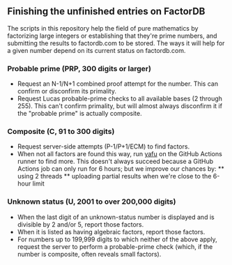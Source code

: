 ## Finishing the unfinished entries on FactorDB

The scripts in this repository help the field of pure mathematics by factorizing large integers or establishing that they're prime numbers, and submitting the results to factordb.com to be stored. The ways it will help for a given number depend on its current status on factordb.com.

### Probable prime (PRP, 300 digits or larger)

* Request an N-1/N+1 combined proof attempt for the number. This can confirm or disconfirm its primality.
* Request Lucas probable-prime checks to all available bases (2 through 255). This can't confirm primality, but will almost always disconfirm it if the "probable prime" is actually composite.

### Composite (C, 91 to 300 digits)

* Request server-side attempts (P-1/P+1/ECM) to find factors.
* When not all factors are found this way, run [yafu](https://github.com/bbuhrow/yafu) on the GitHub Actions runner to find more. This doesn't always succeed because a GitHub Actions job can only run for 6 hours; but we improve our chances by:
** using 2 threads
** uploading partial results when we're close to the 6-hour limit

### Unknown status (U, 2001 to over 200,000 digits)
* When the last digit of an unknown-status number is displayed and is divisible by 2 and/or 5, report those factors.
* When it is listed as having algebraic factors, report those factors.
* For numbers up to 199,999 digits to which neither of the above apply, request the server to perform a probable-prime check (which, if the number is composite, often reveals small factors).
